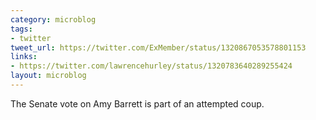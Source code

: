 ```yaml
---
category: microblog
tags:
- twitter
tweet_url: https://twitter.com/ExMember/status/1320867053578801153
links:
- https://twitter.com/lawrencehurley/status/1320783640289255424
layout: microblog
---
```

The Senate vote on Amy Barrett is part of an attempted coup.
